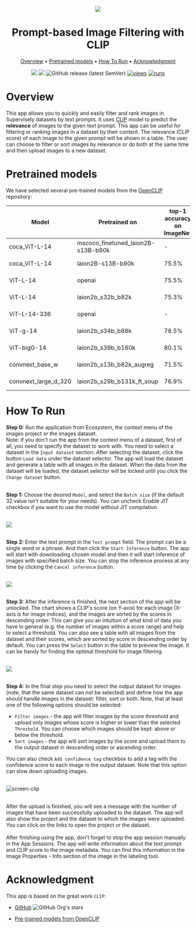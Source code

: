 <div align="center" markdown>
<img src="https://user-images.githubusercontent.com/115161827/233118282-30d61976-a80e-46cf-be93-ca3388c816fb.jpg"/>

# Prompt-based Image Filtering with CLIP

<p align="center">
  <a href="#Overview">Overview</a> •
  <a href="#Pretrained-models">Pretrained models</a> •
  <a href="#How-To-Run">How To Run</a> •
  <a href="#Acknowledgment">Acknowledgment</a>
</p>

[![](https://img.shields.io/badge/supervisely-ecosystem-brightgreen)](https://ecosystem.supervise.ly/apps/supervisely-ecosystem/prompt-based-image-filtering)
[![](https://img.shields.io/badge/slack-chat-green.svg?logo=slack)](https://supervise.ly/slack)
![GitHub release (latest SemVer)](https://img.shields.io/github/v/release/supervisely-ecosystem/prompt-based-image-filtering)
[![views](https://app.supervise.ly/img/badges/views/supervisely-ecosystem/prompt-based-image-filtering)](https://supervise.ly)
[![runs](https://app.supervise.ly/img/badges/runs/supervisely-ecosystem/prompt-based-image-filtering)](https://supervise.ly)

</div>

# Overview

This app allows you to quickly and easily filter and rank images in Supervisely datasets by text prompts. It uses [CLIP](https://openai.com/research/clip) model to predict the **relevance** of images to the given text prompt. This app can be useful for filtering or ranking images in a dataset by their content. The relevance (CLIP score) of each image to the given prompt will be shown in a table. The user can choose to filter or sort images by relevance or do both at the same time and then upload images to a new dataset.

# Pretrained models

We have selected several pre-trained models from the [OpenCLIP](https://github.com/mlfoundations/open_clip) repository:

| Model                | Pretrained on                      | top-1 accuracy on ImageNet | Size    |
| -------------------- | ---------------------------------- | -------------------------- | ------- |
| coca_ViT-L-14        | mscoco_finetuned_laion2B-s13B-b90k | -                          | 2.55 GB |
| coca_ViT-L-14        | laion2B-s13B-b90k                  | 75.5%                      | 2.55 GB |
| ViT-L-14             | openai                             | 75.5%                      | 933 MB  |
| ViT-L-14             | laion2b_s32b_b82k                  | 75.3%                      | 933 MB  |
| ViT-L-14-336         | openai                             | -                          | 933 MB  |
| ViT-g-14             | laion2b_s34b_b88k                  | 78.5%                      | 5.47 GB |
| ViT-bigG-14          | laion2b_s39b_b160k                 | 80.1%                      | 10.2 GB |
| convnext_base_w      | laion2b_s13b_b82k_augreg           | 71.5%                      | 718 MB  |
| convnext_large_d_320 | laion2b_s29b_b131k_ft_soup         | 76.9%                      | 1.41 GB |

# How To Run

**Step 0:** Run the application from Ecosystem, the context menu of the images project or the images dataset.<br>
Note: if you don't run the app from the context menu of a dataset, first of all, you need to specify the dataset to work with. You need to select a dataset in the `Input dataset` section. After selecting the dataset, click the button `Load data` under the dataset selector. The app will load the dataset and generate a table with all images in the dataset. When the data from the dataset will be loaded, the dataset selector will be locked until you click the `Change dataset` button.<br><br>

**Step 1:** Choose the desired `Model`, and select the `Batch size` (if the default 32 value isn't suitable for your needs). You can uncheck Enable JIT checkbox if you want to use the model without JIT compilation.<br><br>

<img src="https://user-images.githubusercontent.com/115161827/232123410-239309d8-e65a-492e-8617-427424359660.png" />
<br><br>

**Step 2:** Enter the text prompt in the `Text prompt` field. The prompt can be a single word or a phrase. And then click the `Start Inference` button. The app will start with downloading chosen model and then it will start inference of images with specified batch size. You can stop the inference process at any time by clicking the `Cancel inference` button.<br><br>

<img src="https://user-images.githubusercontent.com/115161827/234807371-d21ce284-0796-4825-ab75-6f4d86d8bd46.png" />
<br><br>

**Step 3:** After the inference is finished, the next section of the app will be unlocked. The chart shows a CLIP's score (on Y-axis) for each image (X-axis is for image indices), and the images are sorted by the scores in descending order. This can give you an intuition of what kind of data you have in general (e.g. the number of images within a score range) and help to select a threshold. You can also see a table with all images from the dataset and their scores, which are sorted by score in descending order by default. You can press the `Select` button in the table to preview the image. It can be handy for finding the optimal threshold for image filtering.<br><br>

<img src="https://user-images.githubusercontent.com/115161827/232123378-49a885c7-7656-4ec1-85f2-f8d3be5d3597.png" /> <br><br>

**Step 4:** In the final step you need to select the output dataset for images (note, that the same dataset can not be selected) and define how the app should handle images in the dataset: filter, sort or both. Note, that at least one of the following options should be selected:<br>

- `Filter images` - the app will filter images by the score threshold and upload only images whose score is higher or lower than the selected `Threshold`. You can choose which images should be kept: above or below the threshold.<br>
- `Sort images` - the app will sort images by the score and upload them to the output dataset in descending order or ascending order.<br>

You can also check `Add confidence tag` checkbox to add a tag with the confidence score to each image in the output dataset. Note that this option can slow down uploading images.<br><br>

![screen-clip](https://user-images.githubusercontent.com/115161827/233337650-e19f35b9-b537-4ee3-926e-57b0bd074f36.png) <br><br>

After the upload is finished, you will see a message with the number of images that have been successfully uploaded to the dataset. The app will also show the project and the dataset to which the images were uploaded. You can click on the links to open the project or the dataset.<br><br>
After finishing using the app, don't forget to stop the app session manually in the App Sessions. The app will write information about the text prompt and CLIP score to the image metadata. You can find this information in the Image Properties - Info section of the image in the labeling tool.

# Acknowledgment

This app is based on the great work `CLIP`: 

- [GitHub](https://github.com/openai/CLIP) ![GitHub Org's stars](https://img.shields.io/github/stars/openai/CLIP?style=social)

- [Pre-trained models from OpenCLIP](https://github.com/mlfoundations/open_clip)
